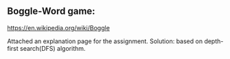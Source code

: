## Boggle-Word game:
https://en.wikipedia.org/wiki/Boggle

Attached an explanation page for the assignment.
Solution: based on depth-first search(DFS) algorithm.
